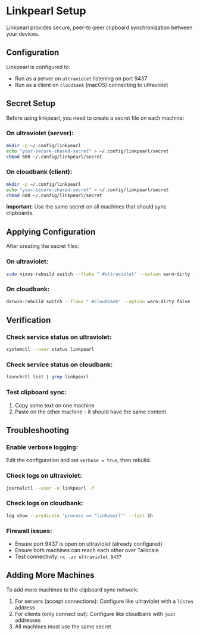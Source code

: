 # Linkpearl Setup

Linkpearl provides secure, peer-to-peer clipboard synchronization between your devices.

## Configuration

Linkpearl is configured to:
- Run as a server on `ultraviolet` listening on port 9437
- Run as a client on `cloudbank` (macOS) connecting to ultraviolet

## Secret Setup

Before using linkpearl, you need to create a secret file on each machine:

### On ultraviolet (server):
```bash
mkdir -p ~/.config/linkpearl
echo "your-secure-shared-secret" > ~/.config/linkpearl/secret
chmod 600 ~/.config/linkpearl/secret
```

### On cloudbank (client):
```bash
mkdir -p ~/.config/linkpearl
echo "your-secure-shared-secret" > ~/.config/linkpearl/secret
chmod 600 ~/.config/linkpearl/secret
```

**Important**: Use the same secret on all machines that should sync clipboards.

## Applying Configuration

After creating the secret files:

### On ultraviolet:
```bash
sudo nixos-rebuild switch --flake ".#ultraviolet" --option warn-dirty false
```

### On cloudbank:
```bash
darwin-rebuild switch --flake ".#cloudbank" --option warn-dirty false
```

## Verification

### Check service status on ultraviolet:
```bash
systemctl --user status linkpearl
```

### Check service status on cloudbank:
```bash
launchctl list | grep linkpearl
```

### Test clipboard sync:
1. Copy some text on one machine
2. Paste on the other machine - it should have the same content

## Troubleshooting

### Enable verbose logging:
Edit the configuration and set `verbose = true`, then rebuild.

### Check logs on ultraviolet:
```bash
journalctl --user -u linkpearl -f
```

### Check logs on cloudbank:
```bash
log show --predicate 'process == "linkpearl"' --last 1h
```

### Firewall issues:
- Ensure port 9437 is open on ultraviolet (already configured)
- Ensure both machines can reach each other over Tailscale
- Test connectivity: `nc -zv ultraviolet 9437`

## Adding More Machines

To add more machines to the clipboard sync network:

1. For servers (accept connections): Configure like ultraviolet with a `listen` address
2. For clients (only connect out): Configure like cloudbank with `join` addresses
3. All machines must use the same secret
